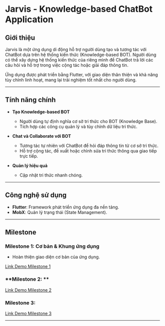 # Jarvis - Knowledge-based ChatBot Application  

## Giới thiệu  
Jarvis là một ứng dụng di động hỗ trợ người dùng tạo và tương tác với ChatBot dựa trên hệ thống kiến thức (Knowledge-based BOT). Người dùng có thể xây dựng hệ thống kiến thức của riêng mình để ChatBot trả lời các câu hỏi và hỗ trợ trong việc cộng tác hoặc giải đáp thông tin.  

Ứng dụng được phát triển bằng Flutter, với giao diện thân thiện và khả năng tùy chỉnh linh hoạt, mang lại trải nghiệm tốt nhất cho người dùng.  

---

## Tính năng chính  

- **Tạo Knowledge-based BOT**  
  - Người dùng tự định nghĩa cơ sở tri thức cho BOT (Knowledge Base).  
  - Tích hợp các công cụ quản lý và tùy chỉnh dữ liệu tri thức.  

- **Chat và Collaborate với BOT**  
  - Tương tác tự nhiên với ChatBot để hỏi đáp thông tin từ cơ sở tri thức.  
  - Hỗ trợ cộng tác, đề xuất hoặc chỉnh sửa tri thức thông qua giao tiếp trực tiếp.  

- **Quản lý hiệu quả**  
  - Cập nhật tri thức nhanh chóng.  

---

## Công nghệ sử dụng  

- **Flutter**: Framework phát triển ứng dụng đa nền tảng.  
- **MobX**: Quản lý trạng thái (State Management).  
---

## Milestone  

### **Milestone 1: Cơ bản & Khung ứng dụng**  
- Hoàn thiện giao diện cơ bản của ứng dụng.  

[Link Demo Milestone 1](https://youtu.be/ieXhX9QqnDs)  

### **Milestone 2: **  
[Link Demo Milestone 2](#)  

### **Milestone 3:**  
[Link Demo Milestone 3](#)  

---
